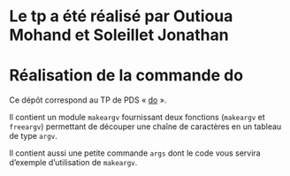 # Le tp a été réalisé par Outioua Mohand et Soleillet Jonathan

#   Réalisation de la commande do

Ce dépôt correspond au TP de PDS
« [do](http://www.fil.univ-lille1.fr/~hym/e/pds/tp/tdps-exec.html#do) ».

Il contient un module `makeargv` fournissant deux fonctions
(`makeargv` et `freeargv`) permettant de découper une chaîne de
caractères en un tableau de type `argv`.

Il contient aussi une petite commande `args` dont le code vous servira
d’exemple d’utilisation de `makeargv`.



